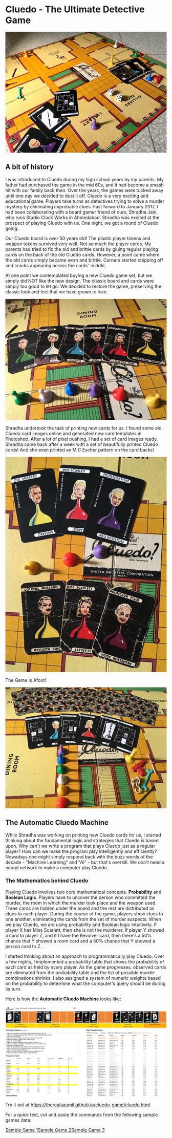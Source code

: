 Cluedo - The Ultimate Detective Game
====================================

![Cluedo Board](photos/cluedo_board.JPG)

A bit of history
----------------

I was introduced to Cluedo during my high school years by my parents. My father had purchased the game in the mid 60s, and it had become a smash hit with our family back then. Over the years, the games were tucked away until one day we decided to dust it off. Cluedo is a very exciting and educational game. Players take turns as detectives trying to solve a murder mystery by eliminating improbable clues. Fast forward to January 2017, I had been collaborating with a board gamer friend of ours, Shradha Jain, who runs Studio Clock Works in Ahmedabad. Shradha was excited at the prospect of playing Cluedo with us. One night, we got a round of Cluedo going.

Our Cluedo board is over 50 years old! The plastic player tokens and weapon tokens survived very well. Not so much the player cards. My parents had tried to fix the old and brittle cards by gluing regular playing cards on the back of the old Cluedo cards. However, a point came where the old cards simply became worn and brittle. Corners started chipping off and cracks appearing across the cards' middle.

At one point we contemplated buying a new Cluedo game set, but we simply did NOT like the new design. The classic board and cards were simply too good to let go. We decided to restore the game, preserving the classic look and feel that we have grown to love.

![Old Cluedo Cards](photos/old_cards1.JPG)

Shradha undertook the task of printing new cards for us. I found some old Cluedo card images online and generated new card templates in Photoshop. After a lot of pixel pushing, I had a set of card images ready. Shradha came back after a week with a set of beautifully printed Cluedo cards! And she even printed an M C Escher pattern on the card backs!

![Old vs New](photos/old_vs_new.JPG)

The Game Is Afoot!

![New Cards](photos/new_cards2.JPG)

The Automatic Cluedo Machine
----------------------------

While Shradha was working on printing new Cluedo cards for us, I started thinking about the fundamental logic and strategies that Cluedo is based upon. Why can't we write a program that plays Cluedo just as a regular player? How can we make the program play intelligently and efficiently? Nowadays one might simply respond back with the buzz words of the decade - "Machine Learning" and "AI" - but that's overkill. We don't need a neural network to make a computer play Cluedo.

### The Mathematics behind Cluedo

Playing Cluedo involves two core mathematical concepts. **Probability** and **Boolean Logic**. Players have to uncover the person who committed the murder, the room in which the murder took place and the weapon used. Three cards are hidden under the board and the rest are distributed as clues to each player. During the course of the game, players show clues to one another, eliminating the cards from the set of murder suspects. When we play Cluedo, we are using probability and Boolean logic intuitively. If player X has Miss Scarlett, then she is not the murderer. If player Y showed a card to player Z, and if I have the Revolver card, then there's a 50% chance that Y showed a room card and a 50% chance that Y showed a person card to Z.

I started thinking about an approach to programmatically play Cluedo. Over a few nights, I implemented a probability table that shows the probability of each card as held by every player. As the game progresses, observed cards are eliminated from the probability table and the list of possible murder combinations shrinks. I also assigned a system of numeric weights based on the probability to determine what the computer's query should be during its turn.

Here is how the **Automatic Cluedo Machine** looks like:

![Automatic Cluedo Machine](photos/automatic_cluedo_machine.png)

Try it out at https://therealsaumil.github.io/cluedo-game/cluedo.html

For a quick test, cut and paste the commands from the following sample games data:

[Sample Game 1](sample_games/game3_commands.txt)[Sample Game 2](sample_games/game4_commands.txt)[Sample Game 3](sample_games/game6_commands.txt)
